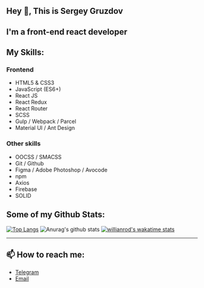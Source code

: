 ## Hey 👋, This is Sergey Gruzdov

## I'm a front-end react developer

## My Skills:

### Frontend

+ HTML5 & CSS3
+ JavaScript (ES6+)
+ React JS
+ React Redux
+ React Router
+ SCSS
+ Gulp / Webpack / Parcel
+ Material UI / Ant Design

### Other skills

+ OOCSS / SMACSS
+ Git / Github
+ Figma / Adobe Photoshop / Avocode
+ npm
+ Axios
+ Firebase
+ SOLID

## Some of my Github Stats:

[![Top Langs](https://github-readme-stats.vercel.app/api/top-langs/?username=sgruzdov&layout=compact&hide=html)](https://github.com/anuraghazra/github-readme-stats)
![Anurag's github stats](https://github-readme-stats.vercel.app/api?username=sgruzdov&show_icons=true&theme=react)
[![willianrod's wakatime stats](https://github-readme-stats.vercel.app/api/wakatime?username=sgruzdov&v=2)](https://github.com/anuraghazra/github-readme-stats)

------

## 📫 How to reach me:

+ [Telegram](https://t.me/sergey_367)
+ [Email](mailto:s.gruzdov-fl@yandex.by)
